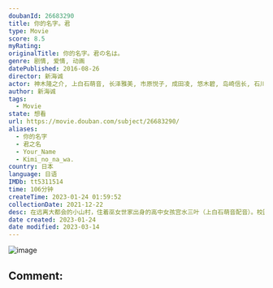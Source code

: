 ```yaml
---
doubanId: 26683290
title: 你的名字。君
type: Movie
score: 8.5
myRating: 
originalTitle: 你的名字。君の名は。
genre: 剧情, 爱情, 动画
datePublished: 2016-08-26
director: 新海诚
actor: 神木隆之介, 上白石萌音, 长泽雅美, 市原悦子, 成田凌, 悠木碧, 岛崎信长, 石川界人, 谷花音, 寺杣昌纪, 大原沙耶香, 井上和彦, 茶风林, 加藤有花, 花泽香菜, 寺崎裕香, 田端佑佳奈, 小野冢贵志, 山崎巴隆, 宇佐美凉子, 佟心竹, 山口智广
author: 新海诚
tags:
  - Movie
state: 想看
url: https://movie.douban.com/subject/26683290/
aliases:
  - 你的名字
  - 君之名
  - Your_Name
  - Kimi_no_na_wa.
country: 日本
language: 日语
IMDb: tt5311514
time: 106分钟
createTime: 2023-01-24 01:59:52
collectionDate: 2021-12-22
desc: 在远离大都会的小山村，住着巫女世家出身的高中女孩宫水三叶（上白石萌音配音）。校园和家庭的原因本就让她充满烦恼，而近一段时间发生的奇怪事件，又让三叶摸不清头脑。不知从何时起，三叶在梦中就会变成一个住在...
date created: 2023-01-24
date modified: 2023-03-14
---
```


![image](p2395733377.jpg)

Comment:
---
